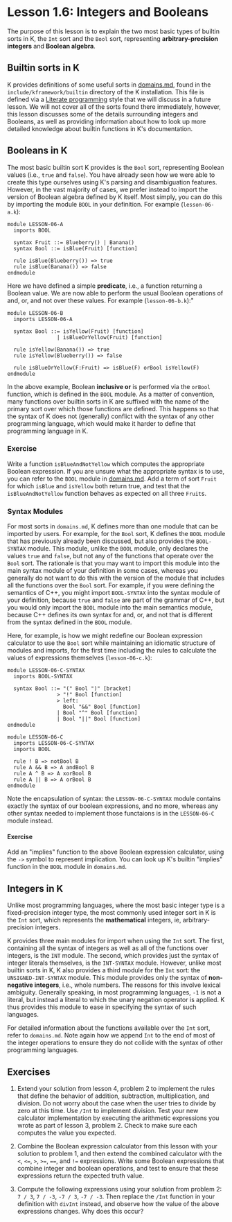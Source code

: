 # Lesson 1.6: Integers and Booleans

The purpose of this lesson is to explain the two most basic types of builtin
sorts in K, the `Int` sort and the `Bool` sort, representing
**arbitrary-precision integers** and **Boolean algebra**.

## Builtin sorts in K

K provides definitions of some useful sorts in
[domains.md](../../../include/kframework/builtin/domains.md), found in the
`include/kframework/builtin` directory of the K installation. This file is
defined via a
[Literate programming](https://en.wikipedia.org/wiki/Literate_programming)
style that we will discuss in a future lesson. We will not cover all of the 
sorts found there immediately, however, this lesson discusses some of the
details surrounding integers and Booleans, as well as providing information
about how to look up more detailed knowledge about builtin functions in K's
documentation.

## Booleans in K

The most basic builtin sort K provides is the `Bool` sort, representing
Boolean values (i.e., `true` and `false`). You have already seen how we were
able to create this type ourselves using K's parsing and disambiguation
features. However, in the vast majority of cases, we prefer instead to import
the version of Boolean algebra defined by K itself. Most simply, you can do
this by importing the module `BOOL` in your definition. For example
(`lesson-06-a.k`):

```k
module LESSON-06-A
  imports BOOL

  syntax Fruit ::= Blueberry() | Banana()
  syntax Bool ::= isBlue(Fruit) [function]

  rule isBlue(Blueberry()) => true
  rule isBlue(Banana()) => false
endmodule
```

Here we have defined a simple **predicate**, i.e., a function returning a
Boolean value. We are now able to perform the usual Boolean operations of
and, or, and not over these values. For example (`lesson-06-b.k`):"

```k
module LESSON-06-B
  imports LESSON-06-A

  syntax Bool ::= isYellow(Fruit) [function]
                | isBlueOrYellow(Fruit) [function]

  rule isYellow(Banana()) => true
  rule isYellow(Blueberry()) => false

  rule isBlueOrYellow(F:Fruit) => isBlue(F) orBool isYellow(F)
endmodule
```

In the above example, Boolean **inclusive or** is performed via the `orBool`
function, which is defined in the `BOOL` module. As a matter of convention,
many functions over builtin sorts in K are suffixed with the name of the
primary sort over which those functions are defined. This happens so that the
syntax of K does not (generally) conflict with the syntax of any other
programming language, which would make it harder to define that programming
language in K.

### Exercise

Write a function `isBlueAndNotYellow` which computes the appropriate Boolean
expression. If you are unsure what the appropriate syntax is to use, you
can refer to the `BOOL` module in
[domains.md](../../../include/kframework/builtin/domains.md). Add a term of
sort `Fruit` for which `isBlue` and `isYellow` both return true, and test that
the `isBlueAndNotYellow` function behaves as expected on all three `Fruit`s.

### Syntax Modules

For most sorts in `domains.md`, K defines more than one module that can be
imported by users. For example, for the `Bool` sort, K defines the `BOOL`
module that has previously already been discussed, but also provides the
`BOOL-SYNTAX` module. This module, unlike the `BOOL` module, only declares the
values `true` and `false`, but not any of the functions that operate over the
`Bool` sort. The rationale is that you may want to import this module into the
main syntax module of your definition in some cases, whereas you generally do
not want to do this with the version of the module that includes all the 
functions over the `Bool` sort. For example, if you were defining the semantics
of C++, you might import `BOOL-SYNTAX` into the syntax module of your
definition, because `true` and `false` are part of the grammar of C++, but
you would only import the `BOOL` module into the main semantics module, because
C++ defines its own syntax for and, or, and not that is different from the
syntax defined in the `BOOL` module.

Here, for example, is how we might redefine our Boolean expression calculator
to use the `Bool` sort while maintaining an idiomatic structure of modules
and imports, for the first time including the rules to calculate the values of
expressions themselves (`lesson-06-c.k`):

```k
module LESSON-06-C-SYNTAX
  imports BOOL-SYNTAX

  syntax Bool ::= "(" Bool ")" [bracket]
                > "!" Bool [function]
                > left:
                  Bool "&&" Bool [function]
                | Bool "^" Bool [function]
                | Bool "||" Bool [function]
endmodule

module LESSON-06-C
  imports LESSON-06-C-SYNTAX
  imports BOOL

  rule ! B => notBool B
  rule A && B => A andBool B
  rule A ^ B => A xorBool B
  rule A || B => A orBool B
endmodule
```

Note the encapsulation of syntax: the `LESSON-06-C-SYNTAX` module contains
exactly the syntax of our boolean expressions, and no more, whereas any other
syntax needed to implement those functaions is in the `LESSON-06-C` module
instead.

#### Exercise

Add an "implies" function to the above Boolean expression calculator, using the
`->` symbol to represent implication. You can look up K's builtin "implies"
function in the `BOOL` module in `domains.md`.

## Integers in K

Unlike most programming languages, where the most basic integer type is a
fixed-precision integer type, the most commonly used integer sort in K is
the `Int` sort, which represents the **mathematical** integers, ie,
arbitrary-precision integers.

K provides three main modules for import when using the `Int` sort. The first,
containing all the syntax of integers as well as all of the functions over
integers, is the `INT` module. The second, which provides just the syntax
of integer literals themselves, is the `INT-SYNTAX` module. However, unlike
most builtin sorts in K, K also provides a third module for the `Int` sort:
the `UNSIGNED-INT-SYNTAX` module. This module provides only the syntax of
**non-negative integers**, i.e., whole numbers. The reasons for this involve
lexical ambiguity. Generally speaking, in most programming languages, `-1` is
not a literal, but instead a literal to which the unary negation operator is
applied. K thus provides this module to ease in specifying the syntax of such
languages.

For detailed information about the functions available over the `Int` sort,
refer to `domains.md`. Note again how we append `Int` to the end of most of the
integer operations to ensure they do not collide with the syntax of other
programming languages.

## Exercises

1. Extend your solution from lesson 4, problem 2 to implement the rules
that define the behavior of addition, subtraction, multiplication, and
division. Do not worry about the case when the user tries to divide by zero
at this time. Use `/Int` to implement division. Test your new calculator
implementation by executing the arithmetic expressions you wrote as part of
lesson 3, problem 2. Check to make sure each computes the value you expected.

2. Combine the Boolean expression calculator from this lesson with your
solution to problem 1, and then extend the combined calculator with the `<`,
`<=`, `>`, `>=`, `==`, and `!=` expressions. Write some Boolean expressions
that combine integer and boolean operations, and test to ensure that these
expressions return the expected truth value.

3. Compute the following expressions using your solution from problem 2:
`7 / 3`, `7 / -3`, `-7 / 3`, `-7 / -3`. Then replace the `/Int` function in
your definition with `divInt` instead, and observe how the value of the above
expressions changes. Why does this occur?
